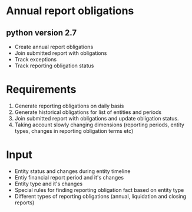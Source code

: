 # Annual report obligations
## python version 2.7

- Create annual report obligations
- Join submitted report with obligations
- Track exceptions 
- Track reporting obligation status

# Requirements
1. Generate reporting obligations on daily basis
2. Generate historical obligations for list of entities and periods
3. Join submitted report with obligations and update obligation status.
4. Taking account slowly changing dimensions (reporting periods, entity types, changes in reporting obligation terms etc)

# Input
- Entity status and changes during entity timeline
- Entiy financial report period and it's changes
- Entity type and it's changes
- Special rules for finding reporting obligation fact based on entity type
- Different types of reporting obligations (annual, liquidation and closing reports)